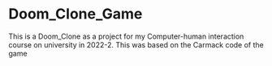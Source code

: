 # Doom_Clone_Game
This is a Doom_Clone as a project for my Computer-human interaction course on university in 2022-2. This was based on the Carmack code of the game
